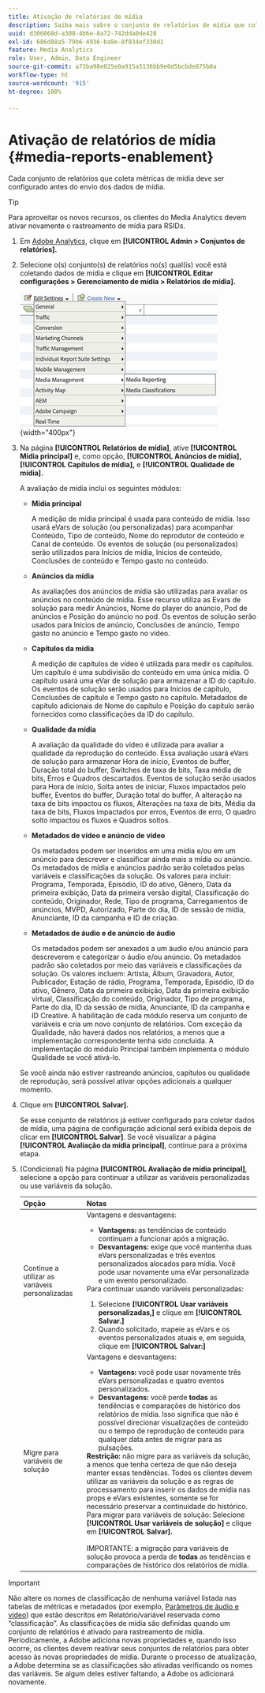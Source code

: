 ```yaml
---
title: Ativação de relatórios de mídia
description: Saiba mais sobre o conjunto de relatórios de mídia que coleta métricas de mídia.  Siga estas etapas para configurar relatórios de mídia antes do envio dos dados de mídia.
uuid: d306068d-a308-4b6e-8a72-742dda0de428
exl-id: 686d88a5-79b6-4936-ba9e-8f834ef330d1
feature: Media Analytics
role: User, Admin, Data Engineer
source-git-commit: a73ba98e025e0a915a5136bb9e0d5bcbde875b0a
workflow-type: ht
source-wordcount: '915'
ht-degree: 100%

---
```


# Ativação de relatórios de mídia {#media-reports-enablement}

Cada conjunto de relatórios que coleta métricas de mídia deve ser configurado antes do envio dos dados de mídia.

>[!TIP]
>
>Para aproveitar os novos recursos, os clientes do Media Analytics devem ativar novamente o rastreamento de mídia para RSIDs.

1. Em [Adobe Analytics](https://experience.adobe.com), clique em **[!UICONTROL Admin > Conjuntos de relatórios].**
1. Selecione o(s) conjunto(s) de relatórios no(s) qual(is) você está coletando dados de mídia e clique em **[!UICONTROL Editar configurações > Gerenciamento de mídia > Relatórios de mídia].**

   ![](assets/media-reporting.png){width="400px"}

1. Na página **[!UICONTROL Relatórios de mídia]**, ative **[!UICONTROL Mídia principal]** e, como opção, **[!UICONTROL Anúncios de mídia],** **[!UICONTROL Capítulos de mídia],** e **[!UICONTROL Qualidade de mídia].**

   A avaliação de mídia inclui os seguintes módulos:

   * **Mídia principal**

      A medição de mídia principal é usada para conteúdo de mídia. Isso usará eVars de solução (ou personalizadas) para acompanhar Conteúdo, Tipo de conteúdo, Nome do reprodutor de conteúdo e Canal de conteúdo. Os eventos de solução (ou personalizados) serão utilizados para Inícios de mídia, Inícios de conteúdo, Conclusões de conteúdo e Tempo gasto no conteúdo.

   * **Anúncios da mídia**

      As avaliações dos anúncios de mídia são utilizadas para avaliar os anúncios no conteúdo de mídia. Esse recurso utiliza as Evars de solução para medir Anúncios, Nome do player do anúncio, Pod de anúncios e Posição do anúncio no pod. Os eventos de solução serão usados para Inícios de anúncio, Conclusões de anúncio, Tempo gasto no anúncio e Tempo gasto no vídeo.

   * **Capítulos da mídia**

      A medição de capítulos de vídeo é utilizada para medir os capítulos. Um capítulo é uma subdivisão do conteúdo em uma única mídia. O capítulo usará uma eVar de solução para armazenar a ID do capítulo. Os eventos de solução serão usados para Inícios de capítulo, Conclusões de capítulo e Tempo gasto no capítulo. Metadados de capítulo adicionais de Nome do capítulo e Posição do capítulo serão fornecidos como classificações da ID do capítulo.

   * **Qualidade da mídia**

      A avaliação da qualidade do vídeo é utilizada para avaliar a qualidade da reprodução do conteúdo. Essa avaliação usará eVars de solução para armazenar Hora de início, Eventos de buffer, Duração total do buffer, Switches de taxa de bits, Taxa média de bits, Erros e Quadros descartados. Eventos de solução serão usados para Hora de início, Solta antes de iniciar, Fluxos impactados pelo buffer, Eventos do buffer, Duração total do buffer, A alteração na taxa de bits impactou os fluxos, Alterações na taxa de bits, Média da taxa de bits, Fluxos impactados por erros, Eventos de erro, O quadro solto impactou os fluxos e Quadros soltos.

   * **Metadados de vídeo e anúncio de vídeo**

      Os metadados podem ser inseridos em uma mídia e/ou em um anúncio para descrever e classificar ainda mais a mídia ou anúncio. Os metadados de mídia e anúncios padrão serão coletados pelas variáveis e classificações da solução. Os valores para incluir: Programa, Temporada, Episódio, ID do ativo, Gênero, Data da primeira exibição, Data da primeira versão digital, Classificação do conteúdo, Originador, Rede, Tipo de programa, Carregamentos de anúncios, MVPD, Autorizado, Parte do dia, ID de sessão de mídia, Anunciante, ID da campanha e ID de criação.

   * **Metadados de áudio e de anúncio de áudio**

      Os metadados podem ser anexados a um áudio e/ou anúncio para descreverem e categorizar o áudio e/ou anúncio. Os metadados padrão são coletados por meio das variáveis e classificações da solução. Os valores incluem: Artista, Álbum, Gravadora, Autor, Publicador, Estação de rádio, Programa, Temporada, Episódio, ID do ativo, Gênero, Data da primeira exibição, Data da primeira exibição virtual, Classificação do conteúdo, Originador, Tipo de programa, Parte do dia, ID da sessão de mídia, Anunciante, ID da campanha e ID Creative.
   A habilitação de cada módulo reserva um conjunto de variáveis e cria um novo conjunto de relatórios. Com exceção da Qualidade, não haverá dados nos relatórios, a menos que a implementação correspondente tenha sido concluída. A implementação do módulo Principal também implementa o módulo Qualidade se você ativá-lo.

   Se você ainda não estiver rastreando anúncios, capítulos ou qualidade de reprodução, será possível ativar opções adicionais a qualquer momento.

1. Clique em **[!UICONTROL Salvar].**

   Se esse conjunto de relatórios já estiver configurado para coletar dados de mídia, uma página de configuração adicional será exibida depois de clicar em **[!UICONTROL Salvar]**. Se você visualizar a página **[!UICONTROL Avaliação da mídia principal]**, continue para a próxima etapa.

1. (Condicional) Na página **[!UICONTROL Avaliação de mídia principal]**, selecione a opção para continuar a utilizar as variáveis personalizadas ou use variáveis da solução.

   | Opção | Notas |
   | --- | --- |
   | Continue a utilizar as variáveis personalizadas | Vantagens e desvantagens:<ul> <li> **Vantagens:** as tendências de conteúdo continuam a funcionar após a migração. </li> <li> **Desvantagens:** exige que você mantenha duas eVars personalizadas e três eventos personalizados alocados para mídia. Você pode usar novamente uma eVar personalizada e um evento personalizado. </li> </ul> Para continuar usando variáveis personalizadas: <ol> <li>Selecione **[!UICONTROL Usar variáveis personalizadas,]** e clique em **[!UICONTROL Salvar.]** </li> <li>Quando solicitado, mapeie as eVars e os eventos personalizados atuais e, em seguida, clique em **[!UICONTROL Salvar:]** </li> </ol> |
   | Migre para variáveis de solução | Vantagens e desvantagens:<ul> <li> **Vantagens:** você pode usar novamente três eVars personalizadas e quatro eventos personalizados. </li> <li> **Desvantagens:** você perde **todas** as tendências e comparações de histórico dos relatórios de mídia. Isso significa que não é possível direcionar visualizações de conteúdo ou o tempo de reprodução de conteúdo para qualquer data antes de migrar para as pulsações. </li> </ul> **Restrição:** não migre para as variáveis da solução, a menos que tenha certeza de que não deseja manter essas tendências. Todos os clientes devem utilizar as variáveis da solução e as regras de processamento para inserir os dados de mídia nas props e eVars existentes, somente se for necessário preservar a continuidade do histórico. Para migrar para variáveis de solução: Selecione **[!UICONTROL Usar variáveis de solução]** e clique em **[!UICONTROL Salvar].** <br><br> IMPORTANTE: a migração para variáveis de solução provoca a perda de **todas** as tendências e comparações de histórico dos relatórios de mídia. |

>[!IMPORTANT]
>
>Não altere os nomes de classificação de nenhuma variável listada nas tabelas de métricas e metadados (por exemplo, [Parâmetros de áudio e vídeo](/help/metrics-and-metadata/audio-video-parameters.md)) que estão descritos em Relatório/variável reservada como “classificação”. As classificações de mídia são definidas quando um conjunto de relatórios é ativado para rastreamento de mídia. Periodicamente, a Adobe adiciona novas propriedades e, quando isso ocorre, os clientes devem reativar seus conjuntos de relatórios para obter acesso às novas propriedades de mídia. Durante o processo de atualização, a Adobe determina se as classificações são ativadas verificando os nomes das variáveis. Se algum deles estiver faltando, a Adobe os adicionará novamente.
